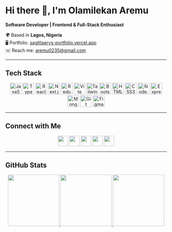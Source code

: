 # Hi there 👋, I'm Olamilekan Aremu  

**Software Developer | Frontend & Full-Stack Enthusiast**  

🌍 Based in **Lagos, Nigeria**  
🖥️ Portfolio: [sagittaerys-portfolio.vercel.app](https://sagittaerys-portfolio.vercel.app)  
✉️ Reach me: [aremu0235@gmail.com](mailto:aremu0235@gmail.com)  

---

## Tech Stack  

<p align="center">
  <a href="https://developer.mozilla.org/en-US/docs/Web/JavaScript"><img src="https://raw.githubusercontent.com/danielcranney/readme-generator/main/public/icons/skills/javascript-colored.svg" width="36" height="36" alt="JavaScript" /></a>
  <a href="https://www.typescriptlang.org/"><img src="https://raw.githubusercontent.com/danielcranney/readme-generator/main/public/icons/skills/typescript-colored.svg" width="36" height="36" alt="TypeScript" /></a>
  <a href="https://react.dev/"><img src="https://raw.githubusercontent.com/danielcranney/readme-generator/main/public/icons/skills/react-colored.svg" width="36" height="36" alt="React" /></a>
  <a href="https://nextjs.org/"><img src="https://raw.githubusercontent.com/danielcranney/readme-generator/main/public/icons/skills/nextjs-colored.svg" width="36" height="36" alt="Next.js" /></a>
  <a href="https://redux.js.org/"><img src="https://raw.githubusercontent.com/danielcranney/readme-generator/main/public/icons/skills/redux-colored.svg" width="36" height="36" alt="Redux" /></a>
  <a href="https://vitejs.dev/"><img src="https://raw.githubusercontent.com/danielcranney/readme-generator/main/public/icons/skills/vite-colored.svg" width="36" height="36" alt="Vite" /></a>
  <a href="https://tailwindcss.com/"><img src="https://raw.githubusercontent.com/danielcranney/readme-generator/main/public/icons/skills/tailwindcss-colored.svg" width="36" height="36" alt="TailwindCSS" /></a>
  <a href="https://getbootstrap.com/"><img src="https://raw.githubusercontent.com/danielcranney/readme-generator/main/public/icons/skills/bootstrap-colored.svg" width="36" height="36" alt="Bootstrap" /></a>
  <a href="https://developer.mozilla.org/en-US/docs/Glossary/HTML5"><img src="https://raw.githubusercontent.com/danielcranney/readme-generator/main/public/icons/skills/html5-colored.svg" width="36" height="36" alt="HTML5" /></a>
  <a href="https://www.w3.org/TR/CSS/#css"><img src="https://raw.githubusercontent.com/danielcranney/readme-generator/main/public/icons/skills/css3-colored.svg" width="36" height="36" alt="CSS3" /></a>
  <a href="https://nodejs.org/"><img src="https://raw.githubusercontent.com/danielcranney/readme-generator/main/public/icons/skills/nodejs-colored.svg" width="36" height="36" alt="Node.js" /></a>
  <a href="https://expressjs.com/"><img src="https://raw.githubusercontent.com/danielcranney/readme-generator/main/public/icons/skills/express-colored.svg" width="36" height="36" alt="Express" /></a>
  <a href="https://www.mongodb.com/"><img src="https://raw.githubusercontent.com/danielcranney/readme-generator/main/public/icons/skills/mongodb-colored.svg" width="36" height="36" alt="MongoDB" /></a>
  <a href="https://git-scm.com/"><img src="https://raw.githubusercontent.com/danielcranney/readme-generator/main/public/icons/skills/git-colored.svg" width="36" height="36" alt="Git" /></a>
  <a href="https://figma.com/"><img src="https://raw.githubusercontent.com/danielcranney/readme-generator/main/public/icons/skills/figma-colored.svg" width="36" height="36" alt="Figma" /></a>
</p>  

---

## Connect with Me  

<p align="center">
  <a href="https://github.com/Sagittaerys"><img src="https://raw.githubusercontent.com/danielcranney/readme-generator/main/public/icons/socials/github.svg" width="32" /></a>
  <a href="https://www.linkedin.com/in/olamilekan-aremu-a15651236/"><img src="https://raw.githubusercontent.com/danielcranney/readme-generator/main/public/icons/socials/linkedin.svg" width="32" /></a>
  <a href="https://x.com/sagittaric"><img src="https://raw.githubusercontent.com/danielcranney/readme-generator/main/public/icons/socials/twitter.svg" width="32" /></a>
  <a href="https://instagram.com/sagittaerys_"><img src="https://raw.githubusercontent.com/danielcranney/readme-generator/main/public/icons/socials/instagram.svg" width="32" /></a>
  <a href="https://threads.net/@sagittaerys_"><img src="https://raw.githubusercontent.com/danielcranney/readme-generator/main/public/icons/socials/threads.svg" width="32" /></a>
</p>  

---

## GitHub Stats  
<p align="center">
<a href="https://github.com/Sagittaerys">
  <img src="https://github-readme-stats.vercel.app/api?username=Sagittaerys&show_icons=true&theme=tokyonight&hide_border=true" height="160" />
</a>
<a href="https://github.com/Sagittaerys">
  <img src="https://github-readme-streak-stats.herokuapp.com?user=Sagittaerys&theme=tokyonight&hide_border=true" height="160" />
</a>  
<a href="https://github.com/Sagittaerys">
  <img src="https://github-readme-stats.vercel.app/api/top-langs/?username=Sagittaerys&layout=compact&theme=tokyonight&hide_border=true" height="160" />
</a>
</p>
